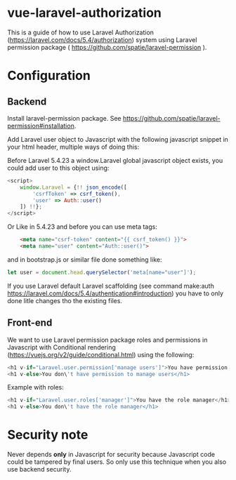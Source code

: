 # vue-laravel-authorization

This is a guide of how to use Laravel Authorization (https://laravel.com/docs/5.4/authorization) system using Laravel permission package ( https://github.com/spatie/laravel-permission ).

# Configuration 

## Backend

Install laravel-permission package. See https://github.com/spatie/laravel-permission#installation.

Add Laravel user object to Javascript with the following javascript snippet in your html header, multiple ways of doing this:

Before Laravel 5.4.23 a window.Laravel global javascript object exists, you could add user to this object using:

```javascript
<script>
    window.Laravel = {!! json_encode([
        'csrfToken' => csrf_token(),
        'user' => Auth::user()
    ]) !!};
</script>
```

Or Like in 5.4.23 and before you can use meta tags:

```html
    <meta name="csrf-token" content="{{ csrf_token() }}">
    <meta name="user" content="Auth::user()">
```

and in bootstrap.js or similar file done something like:

```javascript
let user = document.head.querySelector('meta[name="user"]');
```

If you use Laravel default Laravel scaffolding (see command make:auth https://laravel.com/docs/5.4/authentication#introduction) you have to only done litle changes tho the existing files.


## Front-end

We want to use Laravel permission package roles and permissions in Javascript with Conditional rendering (https://vuejs.org/v2/guide/conditional.html) using the following:

```javascript
<h1 v-if="Laravel.user.permission['manage users']">You have permission to manage users</h1>
<h1 v-else>You don\'t have permission to manage users</h1>

```

Example with roles:

```javascript
<h1 v-if="Laravel.user.roles['manager']">You have the role manager</h1>
<h1 v-else>You don\'t have the role manager</h1>
```

# Security note

Never depends **only** in Javascript for security because Javascript code could be tampered by final users. So only use this technique when you also use backend security.
